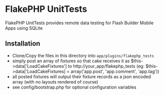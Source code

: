 # FlakePHP UnitTests

FlakePHP UnitTests provides remote data testing for Flash Builder Mobile Apps using SQLite

## Installation

* Clone/Copy the files in this directory into `app/plugins/flakephp_tests`
* simply post an array of fixtures so that cake receives it as $this->data['LoadCakeFixtures'] to http://your_app/flakephp_tests (eg: $this->data['LoadCakeFixtures] = array('app.post', 'app.comment', 'app.tag'))
* all posted fixtures will output their fixture records as a json encoded array (with no layouts rendered of course)
* see config/bootstrap.php for optional configuration variables

